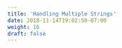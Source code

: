 ```yaml
---
title: 'Handling Multiple Strings'
date: 2018-11-14T19:02:50-07:00
weight: 16
draft: false
---
```


